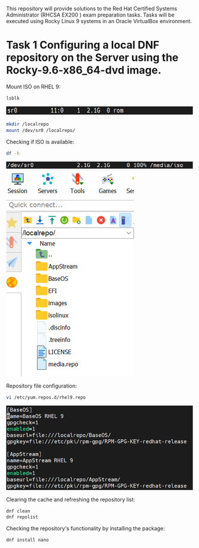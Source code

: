This repository will provide solutions to the Red Hat Certified Systems Administrator (RHCSA EX200 ) exam preparation tasks. Tasks will be executed using Rocky Linux 9 systems in an Oracle VirtualBox environment.

# Task 1 Configuring a local DNF repository on the Server using the Rocky-9.6-x86_64-dvd image.

Mount ISO on RHEL 9:
```bash
lsblk
```
![alt text](./assets/1.1.png)  

```bash
mkdir /localrepo
mount /dev/sr0 /localrepo/
```
Checking if ISO is available:
```bash
df -h
```
![alt text](./assets/1.2.png)  
![alt text](./assets/1.3.png)  

Repository file configuration:
```bash
vi /etc/yum.repos.d/rhel9.repo 
```
![alt text](./assets/1.4.png)  

Clearing the cache and refreshing the repository list:
```bash
dnf clean
dnf repolist
```
Checking the repository's functionality by installing the package:
```bash
dnf install nano 
```